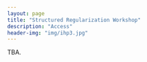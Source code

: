 ```yaml
---
layout: page
title: "Structured Regularization Workshop"
description: "Access"
header-img: "img/ihp3.jpg"
---
```


TBA.
